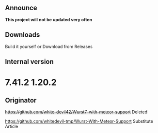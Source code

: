 ## Announce
**This project will not be updated very often**

## Downloads

Build it yourself
or
Download from Releases

## Internal version
# 7.41.2  1.20.2

## Originator
~~https://github.com/white-devil42/Wurst7-with-meteor-support~~ Deleted

https://github.com/whitedevil-tmp/Wurst-With-Meteor-Support Substitute Article
